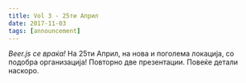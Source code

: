 ```yaml
---
title: Vol 3 - 25ти Април
date: 2017-11-03
tags: [announcement]
---
```


_Beer.js се враќа!_ На 25ти Април, на нова и поголема локација, со подобра организација! Повторно две презентации. Повеќе детали наскоро.

